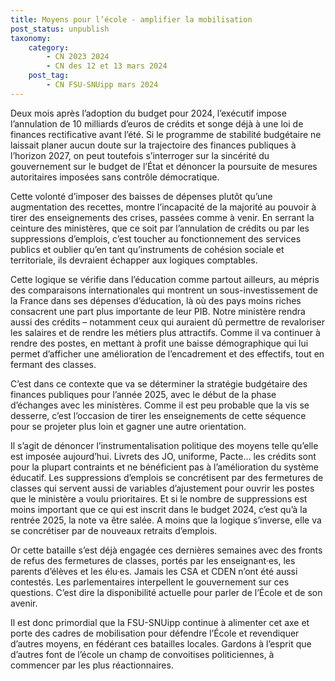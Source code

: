 ```yaml
---
title: Moyens pour l’école - amplifier la mobilisation
post_status: unpublish
taxonomy:
    category:
        - CN 2023 2024
        - CN des 12 et 13 mars 2024
    post_tag:
        - CN FSU-SNUipp mars 2024
---
```


Deux mois après l’adoption du budget pour 2024, l’exécutif impose l’annulation de 10 milliards d’euros de crédits et songe déjà à une loi de finances rectificative avant l’été. Si le programme de stabilité budgétaire ne laissait planer aucun doute sur la trajectoire des finances publiques à l’horizon 2027, on peut toutefois s’interroger sur la sincérité du gouvernement sur le budget de l’État et dénoncer la poursuite de mesures autoritaires imposées sans contrôle démocratique. 

Cette volonté d’imposer des baisses de dépenses plutôt qu’une augmentation des recettes, montre l’incapacité de la majorité au pouvoir à tirer des enseignements des crises, passées comme à venir. En serrant la ceinture des ministères, que ce soit par l’annulation de crédits ou par les suppressions d’emplois, c’est toucher au fonctionnement des services publics et oublier qu’en tant qu’instruments de cohésion sociale et territoriale, ils devraient échapper aux logiques comptables.

Cette logique se vérifie dans l’éducation comme partout ailleurs, au mépris des comparaisons internationales qui montrent un sous-investissement de la France dans ses dépenses d’éducation, là où des pays moins riches consacrent une part plus importante de leur PIB. Notre ministère rendra aussi des crédits – notamment ceux qui auraient dû permettre de revaloriser les salaires et de rendre les métiers plus attractifs. Comme il va continuer à rendre des postes, en mettant à profit une baisse démographique qui lui permet d’afficher une amélioration de l’encadrement et des effectifs, tout en fermant des classes.

C’est dans ce contexte que va se déterminer la stratégie budgétaire des finances publiques pour l’année 2025, avec le début de la phase d’échanges avec les ministères. Comme il est peu probable que la vis se desserre, c’est l’occasion de tirer les enseignements de cette séquence pour se projeter plus loin et gagner une autre orientation. 

Il s’agit de dénoncer l’instrumentalisation politique des moyens telle qu’elle est imposée aujourd’hui. Livrets des JO, uniforme, Pacte… les crédits sont pour la plupart contraints et ne bénéficient pas à l’amélioration du système éducatif. Les suppressions d’emplois se concrétisent par des fermetures de classes qui servent aussi de variables d’ajustement pour ouvrir les postes que le ministère a voulu prioritaires. Et si le nombre de suppressions est moins important que ce qui est inscrit dans le budget 2024, c’est qu’à la rentrée 2025, la note va être salée. A moins que la logique s’inverse, elle va se concrétiser par de nouveaux retraits d’emplois.

Or cette bataille s’est déjà engagée ces dernières semaines avec des fronts de refus des fermetures de classes, portés par les enseignant·es, les parents d’élèves et les élu·es. Jamais les CSA et CDEN n’ont été aussi contestés. Les parlementaires interpellent le gouvernement sur ces questions. C’est dire la disponibilité actuelle pour parler de l’École et de son avenir. 

Il est donc primordial que la FSU-SNUipp continue à alimenter cet axe et porte des cadres de mobilisation pour défendre l’École et revendiquer d’autres moyens, en fédérant ces batailles locales. Gardons à l’esprit que d’autres font de l’école un champ de convoitises politiciennes, à commencer par les plus réactionnaires.
